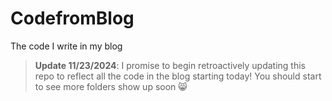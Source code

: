 # CodefromBlog
The code I write in my blog

> **Update 11/23/2024**: I promise to begin retroactively updating this repo to reflect all the code in the blog starting today!  You should start to see more folders show up soon 😸
